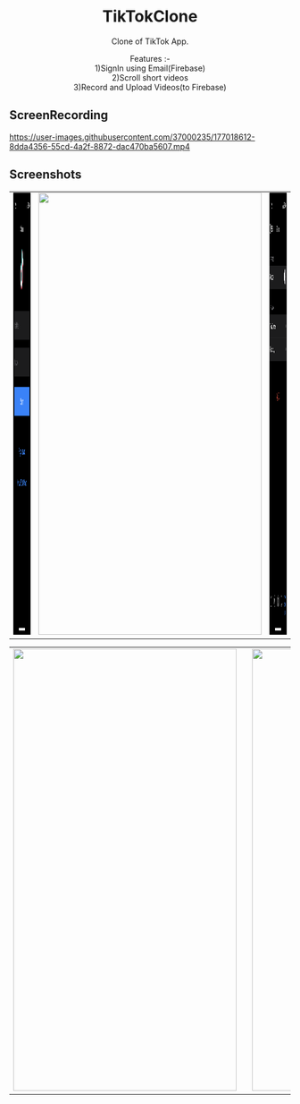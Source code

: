 <div align="center">
        
# TikTokClone
Clone of TikTok App.
  
Features :-    
1)SignIn using Email(Firebase)   
2)Scroll short videos   
3)Record and Upload Videos(to Firebase)    


</div>

## ScreenRecording



https://user-images.githubusercontent.com/37000235/177018612-8dda4356-55cd-4a2f-8872-dac470ba5607.mp4







## Screenshots
<table>
        <tr>
          <td><img src = "https://github.com/dhanajitkapali/myDigitalAssets/blob/master/ProjectScreenshots/TikTokClone_iOS_Swift/tiktok1.PNG" height="790" width="400" ></td>
          <td><img src = "https://github.com/dhanajitkapali/myDigitalAssets/blob/master/ProjectScreenshots/TikTokClone_iOS_Swift/tiktok2.PNG" height="790" width="400" ></td>
          <td><img src = "https://github.com/dhanajitkapali/myDigitalAssets/blob/master/ProjectScreenshots/TikTokClone_iOS_Swift/tiktok3.PNG" height="790" width="400" ></td>
        </tr>
</table>    

<table>
        <tr>
          <td><img src = "https://github.com/dhanajitkapali/myDigitalAssets/blob/master/ProjectScreenshots/TikTokClone_iOS_Swift/tiktok4.PNG" height="790" width="400" ></td>
          <td><img src = "https://github.com/dhanajitkapali/myDigitalAssets/blob/master/ProjectScreenshots/TikTokClone_iOS_Swift/tiktok5.PNG" height="790" width="400" ></td>
          <td><img src = "https://github.com/dhanajitkapali/myDigitalAssets/blob/master/ProjectScreenshots/TikTokClone_iOS_Swift/tiktok6.PNG" height="790" width="400" ></td>
        </tr>
</table>    





